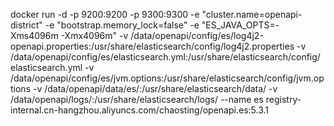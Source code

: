docker run -d -p 9200:9200 -p 9300:9300 -e "cluster.name=openapi-district" -e "bootstrap.memory\_lock=false" -e "ES\_JAVA\_OPTS=-Xms4096m -Xmx4096m" -v /data/openapi/config/es/log4j2-openapi.properties:/usr/share/elasticsearch/config/log4j2.properties -v /data/openapi/config/es/elasticsearch.yml:/usr/share/elasticsearch/config/elasticsearch.yml -v /data/openapi/config/es/jvm.options:/usr/share/elasticsearch/config/jvm.options -v /data/openapi/data/es/:/usr/share/elasticsearch/data/ -v /data/openapi/logs/:/usr/share/elasticsearch/logs/ --name es registry-internal.cn-hangzhou.aliyuncs.com/chaosting/openapi.es:5.3.1

